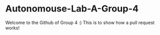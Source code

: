 # Autonomouse-Lab-A-Group-4

Welcome to the Github of Group 4 :)
This is to show how a pull request works!